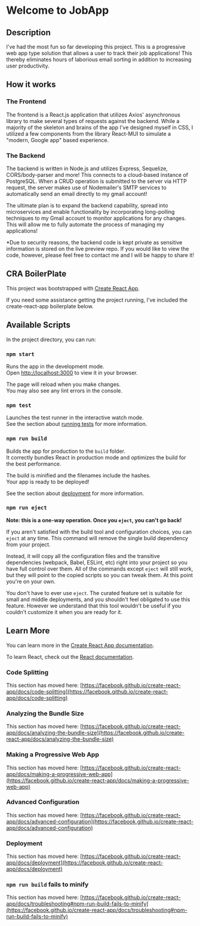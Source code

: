 # Welcome to JobApp


## Description
I've had the most fun so far developing this project. This is a progressive web app type solution that allows a user to
track their job applications! This thereby eliminates hours of laborious email sorting in addition to increasing
user productivity. 

## How it works

### The Frontend
The frontend is a React.js application that utilizes Axios' asynchronous library to make several types of requests against
the backend. While a majority of the skeleton and brains of the app I've designed myself in CSS, I utilized a few components 
from the library React-MUI to simulate a "modern, Google app" based experience.

### The Backend
The backend is written in Node.js and utilizes Express, Sequelize, CORS/body-parser and more! This connects to a cloud-based
instance of PostgreSQL. When a CRUD operation is submitted to the server via HTTP request, the server makes use of Nodemailer's
SMTP services to automatically send an email directly to my gmail account! 

The ultimate plan is to expand the backend capability, spread into microservices and enable functionality by incorporating
long-polling techniques to my Gmail account to monitor applications for any changes. This will allow me to fully automate the
process of managing my applications!

*Due to security reasons, the backend code is kept private as sensitive information is stored on the live preview repo. If
you would like to view the code, however, please feel free to contact me and I will be happy to share it!


## CRA BoilerPlate
This project was bootstrapped with [Create React App](https://github.com/facebook/create-react-app).

If you need some assistance getting the project running, I've included the create-react-app boilerplate below.

## Available Scripts

In the project directory, you can run:

### `npm start`

Runs the app in the development mode.\
Open [http://localhost:3000](http://localhost:3000) to view it in your browser.

The page will reload when you make changes.\
You may also see any lint errors in the console.

### `npm test`

Launches the test runner in the interactive watch mode.\
See the section about [running tests](https://facebook.github.io/create-react-app/docs/running-tests) for more information.

### `npm run build`

Builds the app for production to the `build` folder.\
It correctly bundles React in production mode and optimizes the build for the best performance.

The build is minified and the filenames include the hashes.\
Your app is ready to be deployed!

See the section about [deployment](https://facebook.github.io/create-react-app/docs/deployment) for more information.

### `npm run eject`

**Note: this is a one-way operation. Once you `eject`, you can't go back!**

If you aren't satisfied with the build tool and configuration choices, you can `eject` at any time. This command will remove the single build dependency from your project.

Instead, it will copy all the configuration files and the transitive dependencies (webpack, Babel, ESLint, etc) right into your project so you have full control over them. All of the commands except `eject` will still work, but they will point to the copied scripts so you can tweak them. At this point you're on your own.

You don't have to ever use `eject`. The curated feature set is suitable for small and middle deployments, and you shouldn't feel obligated to use this feature. However we understand that this tool wouldn't be useful if you couldn't customize it when you are ready for it.

## Learn More

You can learn more in the [Create React App documentation](https://facebook.github.io/create-react-app/docs/getting-started).

To learn React, check out the [React documentation](https://reactjs.org/).

### Code Splitting

This section has moved here: [https://facebook.github.io/create-react-app/docs/code-splitting](https://facebook.github.io/create-react-app/docs/code-splitting)

### Analyzing the Bundle Size

This section has moved here: [https://facebook.github.io/create-react-app/docs/analyzing-the-bundle-size](https://facebook.github.io/create-react-app/docs/analyzing-the-bundle-size)

### Making a Progressive Web App

This section has moved here: [https://facebook.github.io/create-react-app/docs/making-a-progressive-web-app](https://facebook.github.io/create-react-app/docs/making-a-progressive-web-app)

### Advanced Configuration

This section has moved here: [https://facebook.github.io/create-react-app/docs/advanced-configuration](https://facebook.github.io/create-react-app/docs/advanced-configuration)

### Deployment

This section has moved here: [https://facebook.github.io/create-react-app/docs/deployment](https://facebook.github.io/create-react-app/docs/deployment)

### `npm run build` fails to minify

This section has moved here: [https://facebook.github.io/create-react-app/docs/troubleshooting#npm-run-build-fails-to-minify](https://facebook.github.io/create-react-app/docs/troubleshooting#npm-run-build-fails-to-minify)
